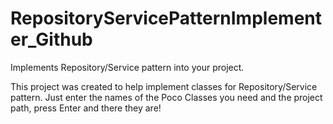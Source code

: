 # RepositoryServicePatternImplementer_Github
Implements Repository/Service pattern into your project.

This project was created to help implement classes for Repository/Service pattern.
Just enter the names of the Poco Classes you need and the project path, press Enter 
and there they are!
